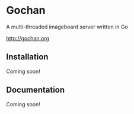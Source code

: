 # Gochan

A multi-threaded imageboard server written in Go

http://gochan.org


Installation
------------

Coming soon!


Documentation
-------------

Coming soon!

